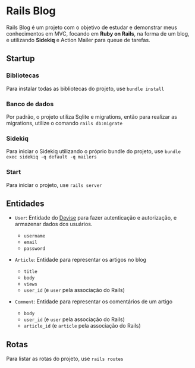 # Rails Blog

Rails Blog é um projeto com o objetivo de estudar e demonstrar meus conhecimentos em MVC, focando em **Ruby on Rails**, na forma de um blog, e utilizando **Sidekiq** e Action Mailer para queue de tarefas.

## Startup

### Bibliotecas

Para instalar todas as bibliotecas do projeto, use `bundle install`

### Banco de dados

Por padrão, o projeto utiliza Sqlite e migrations, então para realizar as migrations, utilize o comando `rails db:migrate`

### Sidekiq

Para iniciar o Sidekiq utilizando o próprio bundle do projeto, use `bundle exec sidekiq -q default -q mailers`

### Start

Para iniciar o projeto, use `rails server`

## Entidades

- `User`: Entidade do [Devise](https://github.com/heartcombo/devise) para fazer autenticação e autorização, e armazenar dados dos usuários.
    - `username`
    - `email`
    - `password`

- `Article`: Entidade para representar os artigos no blog
    - `title`
    - `body`
    - `views`
    - `user_id` (e `user` pela associação do Rails)

- `Comment`: Entidade para representar os comentários de um artigo
    - `body`
    - `user_id` (e `user` pela associação do Rails)
    - `article_id` (e `article` pela associação do Rails)

## Rotas

Para listar as rotas do projeto, use `rails routes`